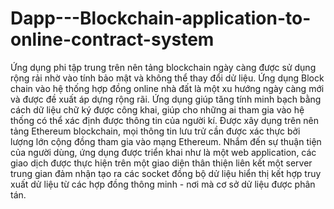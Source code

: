 # Dapp---Blockchain-application-to-online-contract-system
Ứng dụng phi tập trung trên nên tảng blockchain ngày càng được sử dụng rộng rải nhờ vào tính bảo mật và không thể thay đổi dử liệu. Ứng dụng Block chain vào hệ thống hợp đồng online nhà đất là một xu hướng ngày càng mới và được đề xuất áp dựng rộng rãi. Ứng dụng giúp tăng tính minh bạch bằng cách dữ liệu chữ ký được công khai, giúp cho những ai tham gia vào hệ thống có thể xác định được thông tin của người kí. Được xây dụng trên nên tảng Ethereum blockchain, mọi thông tin lưu trử cần được xác thực bởi lượng lớn cộng đồng tham gia vào mạng Ethereum. Nhắm đến sự thuận tiện của người dùng, ứng dụng được triển khai như là một web application, các giao dịch được thực hiện trên một giao diện thân thiện liên kết một server trung gian đảm nhận tạo ra các socket đồng bộ dử liệu hiển thị kết hợp truy xuất dử liệu từ các hợp đồng thông minh - nơi mà cơ sở dử liệu được phân tán.
